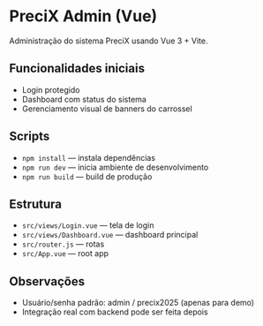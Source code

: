 # PreciX Admin (Vue)

Administração do sistema PreciX usando Vue 3 + Vite.

## Funcionalidades iniciais
- Login protegido
- Dashboard com status do sistema
- Gerenciamento visual de banners do carrossel

## Scripts
- `npm install` — instala dependências
- `npm run dev` — inicia ambiente de desenvolvimento
- `npm run build` — build de produção

## Estrutura
- `src/views/Login.vue` — tela de login
- `src/views/Dashboard.vue` — dashboard principal
- `src/router.js` — rotas
- `src/App.vue` — root app

## Observações
- Usuário/senha padrão: admin / precix2025 (apenas para demo)
- Integração real com backend pode ser feita depois
